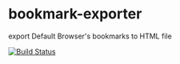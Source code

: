 bookmark-exporter
=================

export Default Browser's bookmarks to HTML file

[![Build Status](https://travis-ci.org/TETRA2000/bookmark-exporter.svg)](https://travis-ci.org/TETRA2000/bookmark-exporter)
